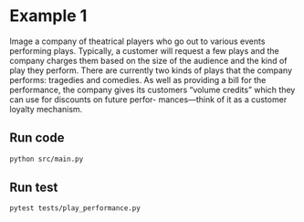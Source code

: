 # Example 1
Image a company of theatrical players who go out to various events performing
plays. Typically, a customer will request a few plays and the company charges
them based on the size of the audience and the kind of play they perform. There
are currently two kinds of plays that the company performs: tragedies and
comedies. As well as providing a bill for the performance, the company gives its
customers “volume credits” which they can use for discounts on future perfor-
mances—think of it as a customer loyalty mechanism.

## Run code

```bash
python src/main.py
```

## Run test

```bash
pytest tests/play_performance.py
```

